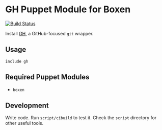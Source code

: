 # GH Puppet Module for Boxen

[![Build Status](https://travis-ci.org/boxen/puppet-gh.png)](https://travis-ci.org/boxen/puppet-gh)

Install [GH](https://github.com/jingweno/gh), a GitHub-focused `git` wrapper.

## Usage

```puppet
include gh
```

## Required Puppet Modules

* `boxen`

## Development

Write code. Run `script/cibuild` to test it. Check the `script`
directory for other useful tools.
